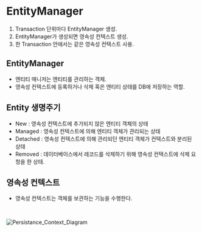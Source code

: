 # EntityManager
1. Transaction 단위마다 EntityManager 생성.
2. EntityManager가 생성되면 영속성 컨텍스트 생성.
3. 한 Transaction 안에서는 같은 영속성 컨텍스트 사용.

## EntityManager
+ 엔티티 매니저는 엔티티를 관리하는 객체.
+ 영속성 컨텍스트에 등록하거나 삭제 혹은 엔티티 상태를 DB에 저장하는 역할.

## Entity 생명주기
+ New : 영속성 컨텍스트에 추가되지 않은 엔티티 객체의 상태
+ Managed : 영속성 컨텍스트에 의해 엔티티 객체가 관리되는 상태
+ Detached : 영속성 컨텍스트에 의해 관리되던 엔티티 객체가 컨텍스트와 분리된 상태
+ Removed : 데이터베이스에서 레코드를 삭제하기 위해 영속성 컨텍스트에 삭제 요청을 한 상태.

## 영속성 컨텍스트
+ 영속성 컨텍스트는 객체를 보관하는 기능을 수행한다.

<br>

![Persistance_Context_Diagram](https://user-images.githubusercontent.com/77231274/190912646-6922236f-c11f-4adf-b547-79ab70e88a70.png)
